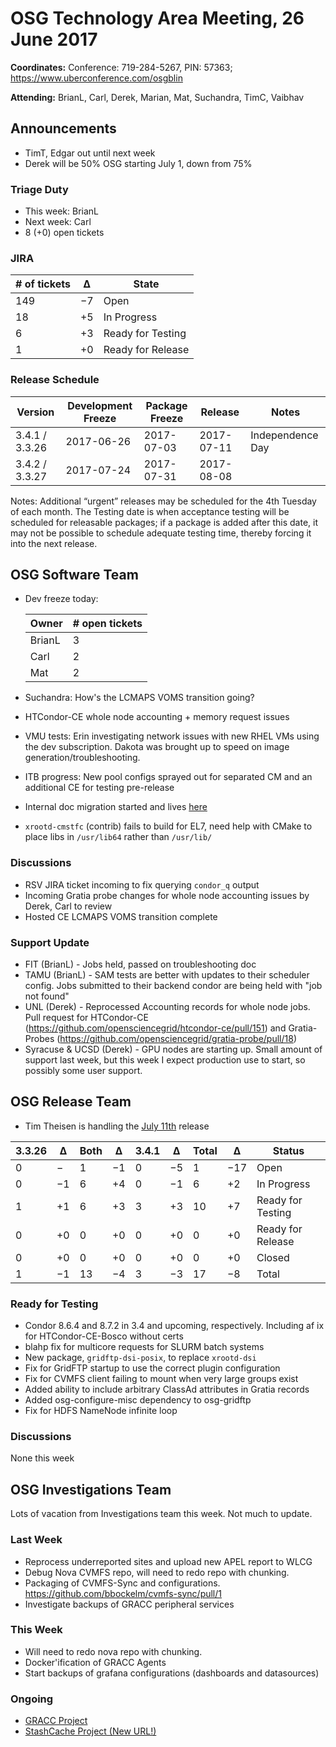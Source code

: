 # OSG Technology Area Meeting, 26 June 2017

**Coordinates:** Conference: 719-284-5267, PIN: 57363; <https://www.uberconference.com/osgblin>  

**Attending:** BrianL, Carl, Derek, Marian, Mat, Suchandra, TimC, Vaibhav  


## Announcements

-   TimT, Edgar out until next week
-   Derek will be 50% OSG starting July 1, down from 75%


### Triage Duty

-   This week: BrianL
-   Next week: Carl
-   8 (+0) open tickets


### JIRA

| # of tickets | &Delta;  | State             |
|------------ |-------- |----------------- |
| 149          | &minus;7 | Open              |
| 18           | +5       | In Progress       |
| 6            | +3       | Ready for Testing |
| 1            | +0       | Ready for Release |


### Release Schedule

| Version        | Development Freeze | Package Freeze | Release    | Notes            |
|-------------- |------------------ |-------------- |---------- |---------------- |
| 3.4.1 / 3.3.26 | 2017-06-26         | 2017-07-03     | 2017-07-11 | Independence Day |
| 3.4.2 / 3.3.27 | 2017-07-24         | 2017-07-31     | 2017-08-08 |                  |

Notes: Additional “urgent” releases may be scheduled for the 4th Tuesday of each month. The Testing date is when acceptance testing will be scheduled for releasable packages; if a package is added after this date, it may not be possible to schedule adequate testing time, thereby forcing it into the next release.  


## OSG Software Team

-   Dev freeze today:  
    
    | Owner  | # open tickets |
    |------ |-------------- |
    | BrianL | 3              |
    | Carl   | 2              |
    | Mat    | 2              |

-   Suchandra: How's the LCMAPS VOMS transition going?
-   HTCondor-CE whole node accounting + memory request issues
-   VMU tests: Erin investigating network issues with new RHEL VMs using the dev subscription. Dakota was brought up to speed on image generation/troubleshooting.
-   ITB progress: New pool configs sprayed out for separated CM and an additional CE for testing pre-release
-   Internal doc migration started and lives [here](https://github.com/brianhlin/technology/tree/internal_migration)
-   `xrootd-cmstfc` (contrib) fails to build for EL7, need help with CMake to place libs in `/usr/lib64` rather than `/usr/lib/`


### Discussions

-   RSV JIRA ticket incoming to fix querying `condor_q` output
-   Incoming Gratia probe changes for whole node accounting issues by Derek, Carl to review
-   Hosted CE LCMAPS VOMS transition complete


### Support Update

-   FIT (BrianL) - Jobs held, passed on troubleshooting doc  
-   TAMU (BrianL) - SAM tests are better with updates to their scheduler config. Jobs submitted to their backend condor are being held with "job not found"
-   UNL (Derek) - Reprocessed Accounting records for whole node jobs.  Pull request for HTCondor-CE (https://github.com/opensciencegrid/htcondor-ce/pull/151) and Gratia-Probes (https://github.com/opensciencegrid/gratia-probe/pull/18)
-   Syracuse & UCSD (Derek) - GPU nodes are starting up.  Small amount of support last week, but this week I expect production use to start, so possibly some user support.


## OSG Release Team

-   Tim Theisen is handling the [July 11th](https://jira.opensciencegrid.org/issues/?filter=15254&jql=project%2520%253D%2520SOFTWARE%2520AND%2520labels%2520in%2520(3.3.26%252C%25203.4.1)%2520ORDER%2520BY%2520status%2520ASC%252C%2520priority%2520DESC%252C%2520assignee%2520ASC) release

| 3.3.26 | &Delta;  | Both | &Delta;  | 3.4.1 | &Delta;  | Total | &Delta;   | Status            |
|------ |-------- |---- |-------- |----- |-------- |----- |--------- |----------------- |
| 0      | &minus;  | 1    | &minus;1 | 0     | &minus;5 | 1     | &minus;17 | Open              |
| 0      | &minus;1 | 6    | +4       | 0     | &minus;1 | 6     | +2        | In Progress       |
| 1      | +1       | 6    | +3       | 3     | +3       | 10    | +7        | Ready for Testing |
| 0      | +0       | 0    | +0       | 0     | +0       | 0     | +0        | Ready for Release |
| 0      | +0       | 0    | +0       | 0     | +0       | 0     | +0        | Closed            |
| 1      | &minus;1 | 13   | &minus;4 | 3     | &minus;3 | 17    | &minus;8  | Total             |


### Ready for Testing

-   Condor 8.6.4 and 8.7.2 in 3.4 and upcoming, respectively. Including af ix for HTCondor-CE-Bosco without certs
-   blahp fix for multicore requests for SLURM batch systems
-   New package, `gridftp-dsi-posix`, to replace `xrootd-dsi`
-   Fix for GridFTP startup to use the correct plugin configuration
-   Fix for CVMFS client failing to mount when very large groups exist
-   Added ability to include arbitrary ClassAd attributes in Gratia records
-   Added osg-configure-misc dependency to osg-gridftp
-   Fix for HDFS NameNode infinite loop


### Discussions

None this week  


## OSG Investigations Team

Lots of vacation from Investigations team this week.  Not much to update.  


### Last Week

-   Reprocess underreported sites and upload new APEL report to WLCG
-   Debug Nova CVMFS repo, will need to redo repo with chunking.
-   Packaging of CVMFS-Sync and configurations. https://github.com/bbockelm/cvmfs-sync/pull/1
-   Investigate backups of GRACC peripheral services


### This Week

-   Will need to redo nova repo with chunking.
-   Docker'ification of GRACC Agents
-   Start backups of grafana configurations (dashboards and datasources)


### Ongoing

-   [GRACC Project](https://jira.opensciencegrid.org/projects/GRACC/)
-   [StashCache Project (New URL!)](https://opensciencegrid.github.io/StashCache/)
